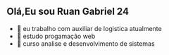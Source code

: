 ## Olá,Eu sou Ruan Gabriel 24


- 🔭 eu trabalho com auxiliar de logistica atualmente
- 🌱 estudo progamação web    
- 👯 curso analise e desenvolvimento de sistemas

<a href="https://mail.google.com/mail/?tab=rm&ogbl"></a>
